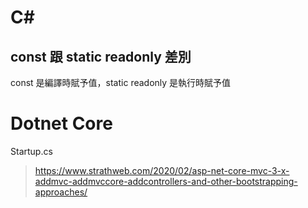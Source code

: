 # C#

## const 跟 static readonly 差別

const 是編譯時賦予值，static readonly 是執行時賦予值

# Dotnet Core

Startup.cs
> https://www.strathweb.com/2020/02/asp-net-core-mvc-3-x-addmvc-addmvccore-addcontrollers-and-other-bootstrapping-approaches/
